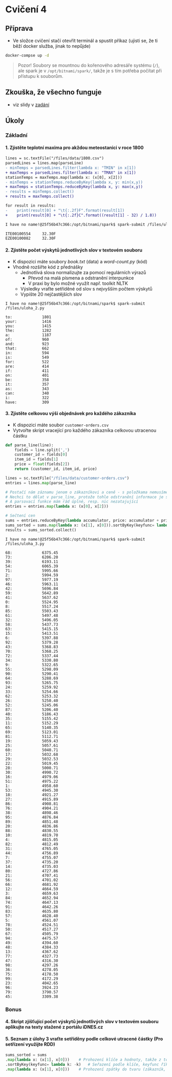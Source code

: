 # Cvičení 4

## Příprava
- Ve složce cvičení stačí otevřít terminál a spustit příkaz (ujisti se, že ti běží docker služba, jinak to nepůjde)
```bash
docker-compse up -d
```
> Pozor! Soubory se mountnou do kořenového adresáře systému (`/`), ale spark je v `/opt/bitnami/spark/`, takže je s tím potřeba počítat při přístupu k souborům.

## Zkouška, že všechno funguje
- viz slidy v [zadání](zadání.pdf)

## Úkoly
### Základní
#### 1. Zjistěte teplotní maxima pro akždou meteostanici v roce 1800

```diff
lines = sc.textFile("/files/data/1800.csv")
parsedLines = lines.map(parseLine)
- minTemps = parsedLines.filter(lambda x: "TMIN" in x[1])
+ maxTemps = parsedLines.filter(lambda x: "TMAX" in x[1])
stationTemps = maxTemps.map(lambda x: (x[0], x[2]))
- minTemps = stationTemps.reduceByKey(lambda x, y: min(x,y))
+ maxTemps = stationTemps.reduceByKey(lambda x, y: max(x,y))
- results = minTemps.collect()
+ results = maxTemps.collect()

for result in results:
-    print(result[0] + "\t{:.2f}F".format(result[1])
+    print(result[0] + "\t{:.2f}C".format((result[1] - 32) / 1.8))
```



```diff
I have no name!@25f56b47c366:/opt/bitnami/spark$ spark-submit /files/uloha_1.py

ITE00100554     32.30F
EZE00100082     32.30F
```

#### 2. Zjistěte počet výskytů jednotlivých slov v textovém souboru
- K dispozici máte soubory _book.txt_ (data) a _word-count.py_ (kód)
- Vhodně rozšiřte kód z přednášky
    - Jednotlivá slova normalizujte za pomocí regulárních výrazů
        - Převod na malá písmena a odstranění interpunkce
        - V praxi by bylo možné využít např. toolkit NLTK
    - Výsledky vraťte setříděné od slov s nejvyšším počtem výskytů
    - Vypište 20 nejčastějších slov

```
I have no name!@25f56b47c366:/opt/bitnami/spark$ spark-submit /files/uloha_2.py

to:             1801
your:           1416
you:            1415
the:            1282
a:              1187
of:             960
and:            923
that:           662
in:             594
is:             549
for:            522
are:            414
if:             411
on:             401
be:             358
it:             357
as:             343
can:            340
i:              322
have:           309
```

#### 3. Zjistěte celkovou výši objednávek pro každého zákazníka
- K dispozici máte soubor `customer-orders.csv`
- Vytvořte skript vracející pro každého zákazníka celkovou utracenou částku

```py
def parse_line(line):
    fields = line.split(',')
    customer_id = fields[0]
    item_id = fields[1]
    price = float(fields[2])
    return (customer_id, item_id, price)

lines = sc.textFile("/files/data/customer-orders.csv")
entries = lines.map(parse_line)

# Postačí nám záznamu jenom o zákazníkovi a ceně - s položkama nemusíme pracovat
# Nechci to dělat v parse_line, protože tohle odstranění informace je specifické pro tuhle úlohu
# A parsovací funkce mám rád úplné, resp. nic nezatajující
entries = entries.map(lambda x: (x[0], x[2]))

# Sečtení cen
sums = entries.reduceByKey(lambda accumulator, price: accumulator + price)
sums_sorted = sums.map(lambda x: (x[1], x[0])).sortByKey(keyfunc= lambda k: -k).map(lambda x: (x[1], x[0]))
results = sums_sorted.collect()
```

```
I have no name!@25f56b47c366:/opt/bitnami/spark$ spark-submit /files/uloha_3.py

68:             6375.45
73:             6206.20
39:             6193.11
54:             6065.39
71:             5995.66
2:              5994.59
97:             5977.19
46:             5963.11
42:             5696.84
59:             5642.89
41:             5637.62
0:              5524.95
8:              5517.24
85:             5503.43
61:             5497.48
32:             5496.05
58:             5437.73
63:             5415.15
15:             5413.51
6:              5397.88
92:             5379.28
43:             5368.83
70:             5368.25
72:             5337.44
34:             5330.80
9:              5322.65
55:             5298.09
90:             5290.41
64:             5288.69
93:             5265.75
24:             5259.92
33:             5254.66
62:             5253.32
26:             5250.40
52:             5245.06
87:             5206.40
40:             5186.43
35:             5155.42
11:             5152.29
65:             5140.35
69:             5123.01
81:             5112.71
19:             5059.43
25:             5057.61
60:             5040.71
17:             5032.68
29:             5032.53
22:             5019.45
28:             5000.71
30:             4990.72
16:             4979.06
51:             4975.22
1:              4958.60
53:             4945.30
18:             4921.27
27:             4915.89
86:             4908.81
76:             4904.21
38:             4898.46
95:             4876.84
89:             4851.48
20:             4836.86
88:             4830.55
10:             4819.70
4:              4815.05
82:             4812.49
31:             4765.05
44:             4756.89
7:              4755.07
37:             4735.20
14:             4735.03
80:             4727.86
21:             4707.41
56:             4701.02
66:             4681.92
12:             4664.59
3:              4659.63
84:             4652.94
74:             4647.13
91:             4642.26
83:             4635.80
57:             4628.40
5:              4561.07
78:             4524.51
50:             4517.27
67:             4505.79
94:             4475.57
49:             4394.60
48:             4384.33
13:             4367.62
77:             4327.73
47:             4316.30
98:             4297.26
36:             4278.05
75:             4178.50
99:             4172.29
23:             4042.65
96:             3924.23
79:             3790.57
45:             3309.38
```

### Bonus

#### 4. Skript zjišťující počet výskytů jednotlivých slov v textovém souboru aplikujte na texty stažené z portálu iDNES.cz


#### 5. Seznam z úlohy 3 vraťte setříděny podle celkové utracené částky (Pro setřízení využijte RDD)

```py
sums_sorted = sums
.map(lambda x: (x[1], x[0]))    # Prohození klíče a hodnoty, takže z toho je (částka, zákazník)
.sortByKey(keyfunc= lambda k: -k)   # Seřazení podle klíče, keyfunc říká, že se to má řadit podle funkce k -> -k, takže sestupně
.map(lambda x: (x[1], x[0]))    # Prohození zpátky do tvaru (zákazník, částka)
```